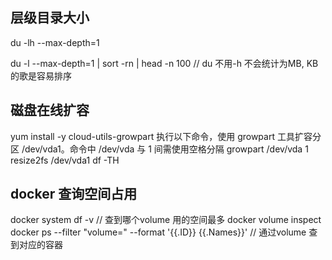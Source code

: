 ## 层级目录大小
du -lh --max-depth=1

du -l --max-depth=1 | sort -rn | head -n 100  // du 不用-h 不会统计为MB, KB的歌是容易排序


## 磁盘在线扩容
yum install -y cloud-utils-growpart
执行以下命令，使用 growpart 工具扩容分区 /dev/vda1。命令中 /dev/vda 与 1 间需使用空格分隔
growpart /dev/vda 1
resize2fs /dev/vda1
df -TH


## docker 查询空间占用

docker system df -v  // 查到哪个volume 用的空间最多
docker volume inspect <volume uuid>  
docker ps --filter "volume=<volume uuid>" --format '{{.ID}} {{.Names}}' // 通过volume 查到对应的容器